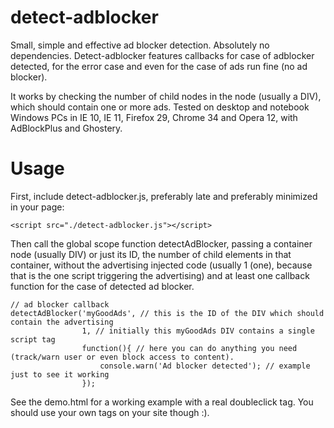 detect-adblocker
================

Small, simple and effective ad blocker detection. Absolutely no dependencies. Detect-adblocker features callbacks for case of adblocker detected, for the error case and even for the case of ads run fine (no ad blocker).

It works by checking the number of child nodes in the node (usually a DIV), which should contain one or more ads. Tested on desktop and notebook Windows PCs in IE 10, IE 11, Firefox 29, Chrome 34 and Opera 12,  with AdBlockPlus and Ghostery.

# Usage

First, include detect-adblocker.js, preferably late and preferably minimized in your page:

    <script src="./detect-adblocker.js"></script>

Then call the global scope function detectAdBlocker, passing a container node (usually DIV) or just its ID, the number of child elements in that container, without the advertising injected code (usually 1 (one), because that is the one script triggering the advertising) and at least one callback function for the case of detected ad blocker.

    // ad blocker callback
    detectAdBlocker('myGoodAds', // this is the ID of the DIV which should contain the advertising
                    1, // initially this myGoodAds DIV contains a single script tag
                    function(){ // here you can do anything you need (track/warn user or even block access to content).
                        console.warn('Ad blocker detected'); // example just to see it working
                    });

See the demo.html for a working example with a real doubleclick tag. You should use your own tags on your site though :).

